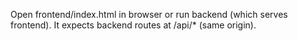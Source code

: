 Open frontend/index.html in browser or run backend (which serves frontend).
It expects backend routes at /api/* (same origin).
